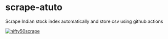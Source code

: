 # scrape-atuto
Scrape Indian stock index automatically and store csv using github actions

[![nifty50scrape](https://github.com/trintukas313/scrape-atuto/actions/workflows/main.yml/badge.svg)](https://github.com/trintukas313/scrape-atuto/actions/workflows/main.yml)
